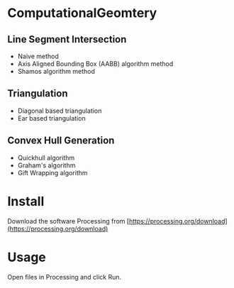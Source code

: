# ComputationalGeomtery

## Line Segment Intersection

- Naive method
- Axis Aligned Bounding Box (AABB) algorithm method 
- Shamos algorithm method 

## Triangulation 

- Diagonal based triangulation 
- Ear based triangulation 

## Convex Hull Generation

- Quickhull algorithm 
- Graham's algorithm 
- Gift Wrapping algorithm 


Install
=======

Download the software Processing from [https://processing.org/download](https://processing.org/download)

Usage
=====

Open files in Processing and click Run.
<!-- <a class="github-button" href="https://github.com/buttons/github-buttons" data-icon="octicon-play" aria-label="Use this GitHub Action buttons/github-buttons on GitHub">.</a> -->
